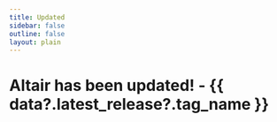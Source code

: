 ```yaml
---
title: Updated
sidebar: false
outline: false
layout: plain
---
```


<script setup>
import { useData } from 'vitepress'

const { theme, page, frontmatter } = useData()
import { data } from './.vitepress/plugins/github-metadata.data'
</script>

# Altair has been updated! - {{ data?.latest_release?.tag_name }}

<Markdown :markdown="data.latest_release.body" />
